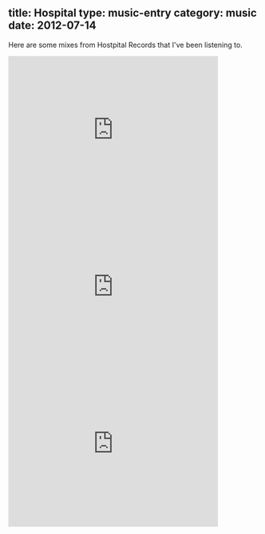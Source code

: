 title: Hospital
type: music-entry
category: music
date: 2012-07-14
---

Here are some mixes from Hostpital Records that I've been listening to.

<iframe width="420" height="315" src="http://www.youtube.com/embed/1AYIXTfNOag" frameborder="0" allowfullscreen></iframe>

<iframe width="420" height="315" src="http://www.youtube.com/embed/ptAR9CK-iQw" frameborder="0" allowfullscreen></iframe>

<iframe width="420" height="315" src="http://www.youtube.com/embed/g5RQ2c3gVag" frameborder="0" allowfullscreen></iframe>
